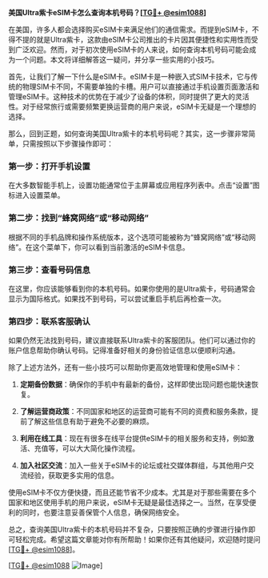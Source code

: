 **美国Ultra紫卡eSIM卡怎么查询本机号码？[[TG💪+ @esim1088](https://t.me/s/esim1088)]**

在美国，许多人都会选择购买eSIM卡来满足他们的通信需求。而提到eSIM卡，不得不提的就是Ultra紫卡，这款由eSIM卡公司推出的卡片因其便捷性和实用性而受到广泛欢迎。然而，对于初次使用eSIM卡的人来说，如何查询本机号码可能会成为一个问题。本文将详细解答这一疑问，并分享一些实用的小技巧。

首先，让我们了解一下什么是eSIM卡。eSIM卡是一种嵌入式SIM卡技术，它与传统的物理SIM卡不同，不需要单独的卡槽。用户可以直接通过手机设置页面激活和管理eSIM卡。这种技术的优势在于减少了设备的体积，同时提供了更大的灵活性。对于经常旅行或需要频繁更换运营商的用户来说，eSIM卡无疑是一个理想的选择。

那么，回到正题，如何查询美国Ultra紫卡的本机号码呢？其实，这一步骤非常简单，只需按照以下步骤操作即可：

### 第一步：打开手机设置

在大多数智能手机上，设置功能通常位于主屏幕或应用程序列表中。点击“设置”图标进入设置菜单。

### 第二步：找到“蜂窝网络”或“移动网络”

根据不同的手机品牌和操作系统版本，这个选项可能被称为“蜂窝网络”或“移动网络”。在这个菜单下，你可以看到当前激活的eSIM卡信息。

### 第三步：查看号码信息

在这里，你应该能够看到你的本机号码。如果你使用的是Ultra紫卡，号码通常会显示为国际格式。如果找不到号码，可以尝试重启手机后再检查一次。

### 第四步：联系客服确认

如果仍然无法找到号码，建议直接联系Ultra紫卡的客服团队。他们可以通过你的账户信息帮助你确认号码。记得准备好相关的身份验证信息以便顺利沟通。

除了上述方法外，还有一些小技巧可以帮助你更高效地管理和使用eSIM卡：

1. **定期备份数据**：确保你的手机中有最新的备份，这样即使出现问题也能快速恢复。
   
2. **了解运营商政策**：不同国家和地区的运营商可能有不同的资费和服务条款，提前了解这些信息有助于避免不必要的麻烦。

3. **利用在线工具**：现在有很多在线平台提供eSIM卡的相关服务和支持，例如激活、充值等，可以大大简化操作流程。

4. **加入社区交流**：加入一些关于eSIM卡的论坛或社交媒体群组，与其他用户交流经验，获取更多实用的信息。

使用eSIM卡不仅方便快捷，而且还能节省不少成本。尤其是对于那些需要在多个国家和地区使用手机的用户来说，eSIM卡无疑是最佳选择之一。当然，在享受便利的同时，也要注意妥善保管个人信息，确保网络安全。

总之，查询美国Ultra紫卡的本机号码并不复杂，只要按照正确的步骤进行操作即可轻松完成。希望这篇文章能对你有所帮助！如果你还有其他疑问，欢迎随时提问[[TG💪+ @esim1088](https://t.me/s/esim1088)]。

[[TG💪+ @esim1088](https://t.me/s/esim1088) ![Image](https://i.postimg.cc/4NQfJmqS/Snipaste-2025-05-13-00-14-12.png)]